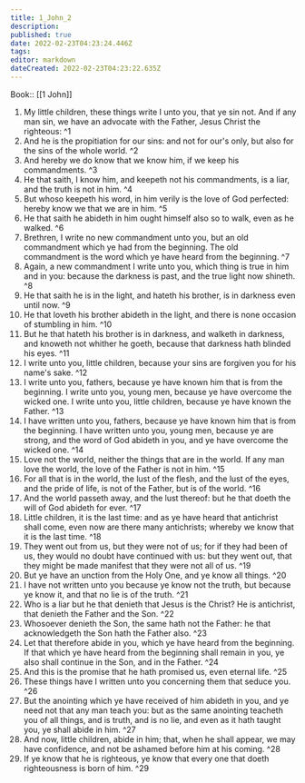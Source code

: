 ```yaml
---
title: 1_John_2
description: 
published: true
date: 2022-02-23T04:23:24.446Z
tags: 
editor: markdown
dateCreated: 2022-02-23T04:23:22.635Z
---
```


 Book:: [[1 John]]
 1. My little children, these things write I unto you, that ye sin not. And if any man sin, we have an advocate with the Father, Jesus Christ the righteous: ^1
 2. And he is the propitiation for our sins: and not for our's only, but also for the sins of the whole world. ^2
 3. And hereby we do know that we know him, if we keep his commandments. ^3
 4. He that saith, I know him, and keepeth not his commandments, is a liar, and the truth is not in him. ^4
 5. But whoso keepeth his word, in him verily is the love of God perfected: hereby know we that we are in him. ^5
 6. He that saith he abideth in him ought himself also so to walk, even as he walked. ^6
 7. Brethren, I write no new commandment unto you, but an old commandment which ye had from the beginning. The old commandment is the word which ye have heard from the beginning. ^7
 8. Again, a new commandment I write unto you, which thing is true in him and in you: because the darkness is past, and the true light now shineth. ^8
 9. He that saith he is in the light, and hateth his brother, is in darkness even until now. ^9
 10. He that loveth his brother abideth in the light, and there is none occasion of stumbling in him. ^10
 11. But he that hateth his brother is in darkness, and walketh in darkness, and knoweth not whither he goeth, because that darkness hath blinded his eyes. ^11
 12. I write unto you, little children, because your sins are forgiven you for his name's sake. ^12
 13. I write unto you, fathers, because ye have known him that is from the beginning. I write unto you, young men, because ye have overcome the wicked one. I write unto you, little children, because ye have known the Father. ^13
 14. I have written unto you, fathers, because ye have known him that is from the beginning. I have written unto you, young men, because ye are strong, and the word of God abideth in you, and ye have overcome the wicked one. ^14
 15. Love not the world, neither the things that are in the world. If any man love the world, the love of the Father is not in him. ^15
 16. For all that is in the world, the lust of the flesh, and the lust of the eyes, and the pride of life, is not of the Father, but is of the world. ^16
 17. And the world passeth away, and the lust thereof: but he that doeth the will of God abideth for ever. ^17
 18. Little children, it is the last time: and as ye have heard that antichrist shall come, even now are there many antichrists; whereby we know that it is the last time. ^18
 19. They went out from us, but they were not of us; for if they had been of us, they would no doubt have continued with us: but they went out, that they might be made manifest that they were not all of us. ^19
 20. But ye have an unction from the Holy One, and ye know all things. ^20
 21. I have not written unto you because ye know not the truth, but because ye know it, and that no lie is of the truth. ^21
 22. Who is a liar but he that denieth that Jesus is the Christ? He is antichrist, that denieth the Father and the Son. ^22
 23. Whosoever denieth the Son, the same hath not the Father: he that acknowledgeth the Son hath the Father also. ^23
 24. Let that therefore abide in you, which ye have heard from the beginning. If that which ye have heard from the beginning shall remain in you, ye also shall continue in the Son, and in the Father. ^24
 25. And this is the promise that he hath promised us, even eternal life. ^25
 26. These things have I written unto you concerning them that seduce you. ^26
 27. But the anointing which ye have received of him abideth in you, and ye need not that any man teach you: but as the same anointing teacheth you of all things, and is truth, and is no lie, and even as it hath taught you, ye shall abide in him. ^27
 28. And now, little children, abide in him; that, when he shall appear, we may have confidence, and not be ashamed before him at his coming. ^28
 29. If ye know that he is righteous, ye know that every one that doeth righteousness is born of him. ^29
